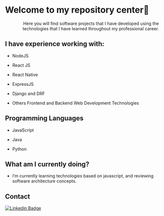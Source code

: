 <!--
**neyderF/neyderF** is a ✨ _special_ ✨ repository because its `README.md` (this file) appears on your GitHub profile.

Here are some ideas to get you started:

- 🔭 I’m currently working on ...
- 🌱 I’m currently learning ...
- 👯 I’m looking to collaborate on ...
- 🤔 I’m looking for help with ...
- 💬 Ask me about ...
- 📫 How to reach me: ...
- 😄 Pronouns: ...
- ⚡ Fun fact: ...
-->
<h1>Welcome to my repository center👋</h1>



<div  style="text-align: right">Here you will find software projects that I have developed using the technologies that I have learned throughout my professional career.</div>


  
## I have experience working with:

* NodeJS

* React JS

* React Native

* ExpressJS

* Django and DRF


* Others Frontend and Backend Web Development Technologies

  
## Programming Languages

* JavaScript

* Java

* Python

## What am I currently doing?

* I’m currently learning technologies based on javascript, and reviewing software architecture concepts.

## Contact
[![Linkedin Badge](https://img.shields.io/badge/LinkedIn-0077B5?style=for-the-badge&logo=linkedin&logoColor=white&link=https://https://www.linkedin.com/in/neyder-figueroa-sanchez/)](https://www.linkedin.com/in/neyder-figueroa-sanchez/)
  
